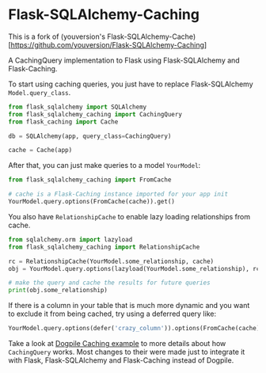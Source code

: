 Flask-SQLAlchemy-Caching
========================

This is a fork of (youversion's Flask-SQLAlchemy-Cache)[https://github.com/youversion/Flask-SQLAlchemy-Caching]

A CachingQuery implementation to Flask using Flask-SQLAlchemy and Flask-Caching.

To start using caching queries, you just have to replace Flask-SQLAlchemy `Model.query_class`.

```python
from flask_sqlalchemy import SQLAlchemy
from flask_sqlalchemy_caching import CachingQuery
from flask_caching import Cache

db = SQLAlchemy(app, query_class=CachingQuery)

cache = Cache(app)
```

After that, you can just make queries to a model `YourModel`:

```python
from flask_sqlalchemy_caching import FromCache

# cache is a Flask-Caching instance imported for your app init
YourModel.query.options(FromCache(cache)).get()
```

You also have `RelationshipCache` to enable lazy loading relationships from
cache.

```python
from sqlalchemy.orm import lazyload
from flask_sqlalchemy_caching import RelationshipCache

rc = RelationshipCache(YourModel.some_relationship, cache)
obj = YourModel.query.options(lazyload(YourModel.some_relationship), rc).get()

# make the query and cache the results for future queries
print(obj.some_relationship)
```

If there is a column in your table that is much more dynamic and you want to exclude it from
being cached, try using a deferred query like:
```python
YourModel.query.options(defer('crazy_column')).options(FromCache(cache)).get()
```

Take a look at [Dogpile Caching example][] to more details about how
`CachingQuery` works. Most changes to their were made just to integrate it
with Flask, Flask-SQLAlchemy and Flask-Caching instead of Dogpile.

[Dogpile Caching example]: http://docs.sqlalchemy.org/en/latest/orm/examples.html?highlight=dogpile#module-examples.dogpile_caching

